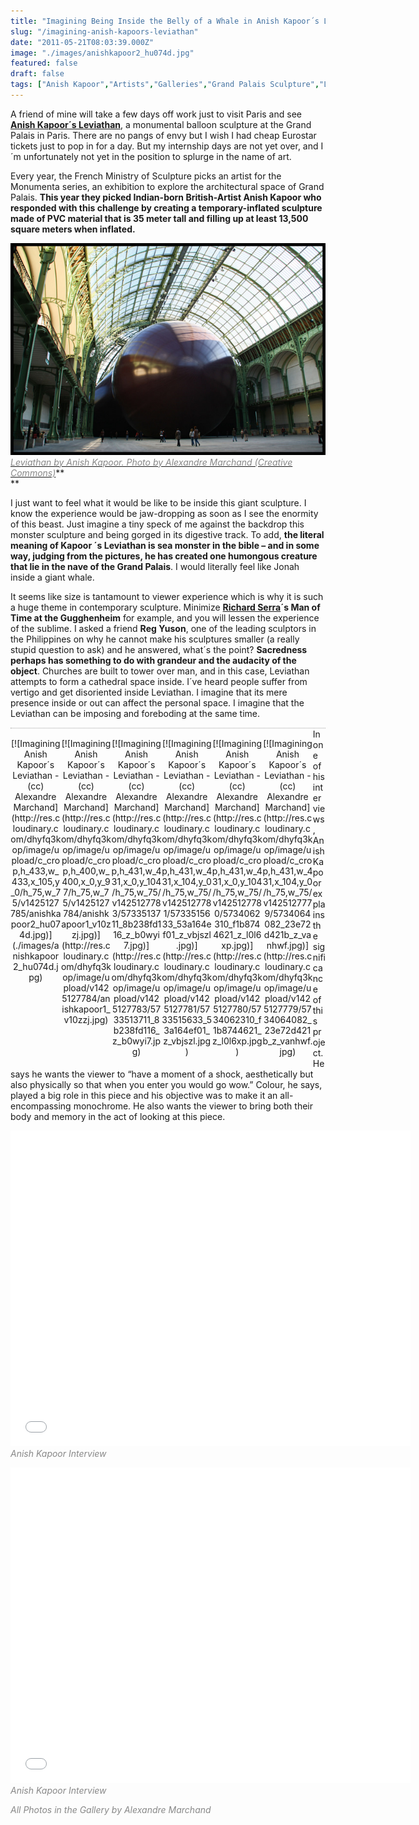 ```yaml
---
title: "Imagining Being Inside the Belly of a Whale in Anish Kapoor´s Leviathan"
slug: "/imagining-anish-kapoors-leviathan"
date: "2011-05-21T08:03:39.000Z"
image: "./images/anishkapoor2_hu074d.jpg"
featured: false
draft: false
tags: ["Anish Kapoor","Artists","Galleries","Grand Palais Sculpture","Leviathan","Monumenta 2011","Sculptures"]
---
```



A friend of mine will take a few days off work just to visit Paris and see [**Anish Kapoor´s Leviathan**](http://www.monumenta.com/en/2011/accueil "Anish Kapoor"), a monumental balloon sculpture at the Grand Palais in Paris. There are no pangs of envy but I wish I had cheap Eurostar tickets just to pop in for a day. But my internship days are not yet over, and I´m unfortunately not yet in the position to splurge in the name of art.

Every year, the French Ministry of Sculpture picks an artist for the Monumenta series, an exhibition to explore the architectural space of Grand Palais. **This year they picked Indian-born British-Artist Anish Kapoor who responded with this challenge by creating a temporary-inflated sculpture made of PVC material that is 35 meter tall and filling up at least 13,500 square meters when inflated.**

**[![](./images/anishkapoor2_hu074d.jpg "anishkapoor2")  
](./images/anishkapoor2_hu074d.jpg)**[<span style="color: #888888;">*Leviathan by Anish Kapoor. Photo by Alexandre Marchand (Creative Commons)*</span>](http://www.flickr.com/photos/alexandremarchand/5733509279/in/photostream/ "Leviathan")**  
**

I just want to feel what it would be like to be inside this giant sculpture. I know the experience would be jaw-dropping as soon as I see the enormity of this beast. Just imagine a tiny speck of me against the backdrop this monster sculpture and being gorged in its digestive track. To add, **the literal meaning of Kapoor ´s Leviathan is sea monster in the bible – and in some way, judging from the pictures, he has created one humongous creature that lie in the nave of the Grand Palais**. I would literally feel like Jonah inside a giant whale.

It seems like size is tantamount to viewer experience which is why it is such a huge theme in contemporary sculpture. Minimize **[Richard Serra](http://www.pbs.org/art21/artists/serra/ "Richard Serra")´s Man of Time at the Gugghenheim** for example, and you will lessen the experience of the sublime. I asked a friend **Reg Yuson**, one of the leading sculptors in the Philippines on why he cannot make his sculptures smaller (a really stupid question to ask) and he answered, what´s the point? **Sacredness perhaps has something to do with grandeur and the audacity of the object**. Churches are built to tower over man, and in this case, Leviathan attempts to form a cathedral space inside. I´ve heard people suffer from vertigo and get disoriented inside Leviathan. I imagine that its mere presence inside or out can affect the personal space. I imagine that the Leviathan can be imposing and foreboding at the same time.

<style type="text/css">
			#gallery-3 {
				margin: auto;
                                border-top: 1px dotted #CCC;
                                border-bottom: 1px dotted #CCC;
			}
			#gallery-3 .gallery-item {
				float: left;
				margin-top: 16px;
                               
				text-align: center;
				width: 16%;
			}
			#gallery-3 img {
				border: 1px solid #cfcfcf;
                                padding: 2px;
			}
                        #gallery-3 img:hover {
				border: 1px solid #777;
                                padding: 1px;
			}
			#gallery-3 .gallery-caption {
				margin-left: 0;
                                font-size: 10px;
                                color: #999;
			}
		</style><div class="gallery galleryid-1637 gallery-columns-6 gallery-size-thumbnail" id="gallery-3"><dl class="gallery-item"><dt class="gallery-icon">[![Imagining Anish Kapoor´s Leviathan - (cc) Alexandre Marchand](http://res.cloudinary.com/dhyfq3kop/image/upload/c_crop,h_433,w_433,x_105,y_0/h_75,w_75/v1425127785/anishkapoor2_hu074d.jpg)](./images/anishkapoor2_hu074d.jpg)</dt></dl><dl class="gallery-item"><dt class="gallery-icon">[![Imagining Anish Kapoor´s Leviathan - (cc) Alexandre Marchand](http://res.cloudinary.com/dhyfq3kop/image/upload/c_crop,h_400,w_400,x_0,y_97/h_75,w_75/v1425127784/anishkapoor1_v10zzj.jpg)](http://res.cloudinary.com/dhyfq3kop/image/upload/v1425127784/anishkapoor1_v10zzj.jpg)</dt></dl><dl class="gallery-item"><dt class="gallery-icon">[![Imagining Anish Kapoor´s Leviathan - (cc) Alexandre Marchand](http://res.cloudinary.com/dhyfq3kop/image/upload/c_crop,h_431,w_431,x_0,y_104/h_75,w_75/v1425127783/5733513711_8b238fd116_z_b0wyi7.jpg)](http://res.cloudinary.com/dhyfq3kop/image/upload/v1425127783/5733513711_8b238fd116_z_b0wyi7.jpg)</dt></dl><dl class="gallery-item"><dt class="gallery-icon">[![Imagining Anish Kapoor´s Leviathan - (cc) Alexandre Marchand](http://res.cloudinary.com/dhyfq3kop/image/upload/c_crop,h_431,w_431,x_104,y_0/h_75,w_75/v1425127781/5733515633_53a164ef01_z_vbjszl.jpg)](http://res.cloudinary.com/dhyfq3kop/image/upload/v1425127781/5733515633_53a164ef01_z_vbjszl.jpg)</dt></dl><dl class="gallery-item"><dt class="gallery-icon">[![Imagining Anish Kapoor´s Leviathan - (cc) Alexandre Marchand](http://res.cloudinary.com/dhyfq3kop/image/upload/c_crop,h_431,w_431,x_0,y_104/h_75,w_75/v1425127780/5734062310_f1b8744621_z_l0l6xp.jpg)](http://res.cloudinary.com/dhyfq3kop/image/upload/v1425127780/5734062310_f1b8744621_z_l0l6xp.jpg)</dt></dl><dl class="gallery-item"><dt class="gallery-icon">[![Imagining Anish Kapoor´s Leviathan - (cc) Alexandre Marchand](http://res.cloudinary.com/dhyfq3kop/image/upload/c_crop,h_431,w_431,x_104,y_0/h_75,w_75/v1425127779/5734064082_23e72d421b_z_vanhwf.jpg)](http://res.cloudinary.com/dhyfq3kop/image/upload/v1425127779/5734064082_23e72d421b_z_vanhwf.jpg)</dt></dl>  
  
</div>In one of his interviews, Anish Kapoor explains the significance of this project. He says he wants the viewer to “have a moment of a shock, aesthetically but also physically so that when you enter you would go wow.” Colour, he says, played a big role in this piece and his objective was to make it an all-encompassing monochrome. He also wants the viewer to bring both their body and memory in the act of looking at this piece.

<span class="youtube"><iframe allowfullscreen="" class="youtube-player" frameborder="0" height="505" src="//www.youtube.com/embed/rt3ZcMO8JFI?wmode=transparent&fs=1&hl=en&modestbranding=1&iv_load_policy=3&showsearch=0&rel=0&theme=dark" title="YouTube video player" type="text/html" width="640"></iframe></span>  
<span style="color: #888888;">*Anish Kapoor Interview*</span>

<span class="youtube"><iframe allowfullscreen="" class="youtube-player" frameborder="0" height="505" src="//www.youtube.com/embed/F6QJ4V3Z_h8?wmode=transparent&fs=1&hl=en&modestbranding=1&iv_load_policy=3&showsearch=0&rel=0&theme=dark&feature=related" title="YouTube video player" type="text/html" width="640"></iframe></span>  
*<span style="color: #888888;">Anish Kapoor Interview</span>*

*<span style="color: #888888;">All Photos in the Gallery by Alexandre Marchand  
</span>*



